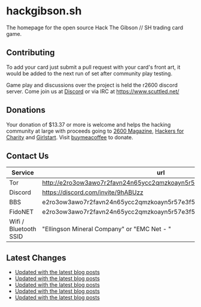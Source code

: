 # hackgibson.sh
The homepage for the open source Hack The Gibson // SH trading card game.


## Contributing

To add your card just submit a pull request with your card's front art, it would be added to the next run of set after community play testing.

Game play and discussions over the project is held the r2600 discord server. Come join us at [Discord](https://discord.com/invite/9hABUzz) or via IRC at https://www.scuttled.net/


## Donations

Your donation of $13.37 or more is welcome and helps the hacking community at large with proceeds going to [2600 Magazine](https://2600.com/), [Hackers for Charity](https://hackersforcharity.org) and [Girlstart](https://girlstart.org).  Visit [buymeacoffee](https://www.buymeacoffee.com/hackgibson.sh) to donate.


## Contact Us

Service | url
-|-
Tor | http://e2ro3ow3awo7r2favn24n65ycc2qmzkoayn5r57e3f56nvjwdcgg32ad.onion
Discord | https://discord.com/invite/9hABUzz
BBS | e2ro3ow3awo7r2favn24n65ycc2qmzkoayn5r57e3f56nvjwdcgg32ad.onion:23
FidoNET | e2ro3ow3awo7r2favn24n65ycc2qmzkoayn5r57e3f56nvjwdcgg32ad.onion:24554
Wifi / Bluetooth SSID | "Ellingson Mineral Company" or "EMC Net - <fidonet address>"

## Latest Changes
<!-- BLOG-POST-LIST:START -->
- [Updated with the latest blog posts](https://github.com/DFW2600/hackgibson.sh/commit/56f6ed25d9f84def5b29aaceeab2510decb03ae0)
- [Updated with the latest blog posts](https://github.com/DFW2600/hackgibson.sh/commit/26f80a9e3068a4d143d23d77400fb254fcf3709e)
- [Updated with the latest blog posts](https://github.com/DFW2600/hackgibson.sh/commit/f45078c8cc143adb197dd344d80784193ba4381f)
- [Updated with the latest blog posts](https://github.com/DFW2600/hackgibson.sh/commit/1695b2f5ef935796343c9c71ca162d08e3930f30)
- [Updated with the latest blog posts](https://github.com/DFW2600/hackgibson.sh/commit/3da2fa08e5ea39171a6a1cfd56e426e0999b1cd0)
<!-- BLOG-POST-LIST:END -->
